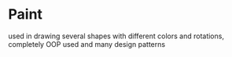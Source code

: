 # Paint
used in drawing several shapes with different colors and rotations, completely OOP used and many design patterns
